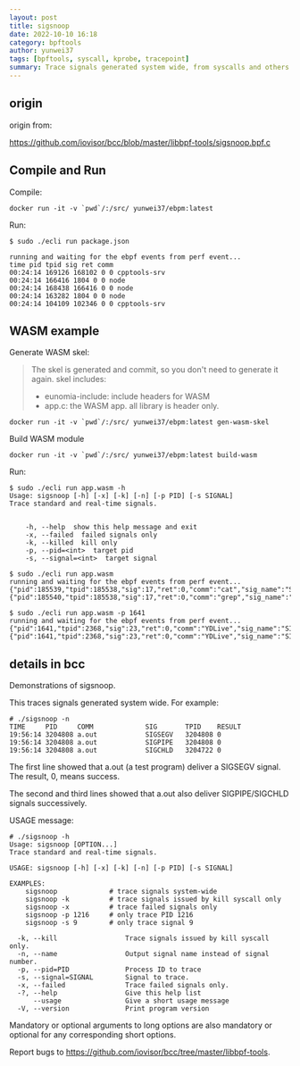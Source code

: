 ```yaml
---
layout: post
title: sigsnoop
date: 2022-10-10 16:18
category: bpftools
author: yunwei37
tags: [bpftools, syscall, kprobe, tracepoint]
summary: Trace signals generated system wide, from syscalls and others.
---
```



## origin

origin from:

https://github.com/iovisor/bcc/blob/master/libbpf-tools/sigsnoop.bpf.c

## Compile and Run

Compile:

```shell
docker run -it -v `pwd`/:/src/ yunwei37/ebpm:latest
```

Run:

```console
$ sudo ./ecli run package.json

running and waiting for the ebpf events from perf event...
time pid tpid sig ret comm 
00:24:14 169126 168102 0 0 cpptools-srv 
00:24:14 166416 1804 0 0 node 
00:24:14 168438 166416 0 0 node 
00:24:14 163282 1804 0 0 node 
00:24:14 104109 102346 0 0 cpptools-srv
```



## WASM example

Generate WASM skel:

> The skel is generated and commit, so you don't need to generate it again.
> skel includes:
> - eunomia-include: include headers for WASM
> - app.c: the WASM app. all library is header only.

```shell
docker run -it -v `pwd`/:/src/ yunwei37/ebpm:latest gen-wasm-skel
```

Build WASM module

```shell
docker run -it -v `pwd`/:/src/ yunwei37/ebpm:latest build-wasm
```

Run:

```console
$ sudo ./ecli run app.wasm -h
Usage: sigsnoop [-h] [-x] [-k] [-n] [-p PID] [-s SIGNAL]
Trace standard and real-time signals.


    -h, --help  show this help message and exit
    -x, --failed  failed signals only
    -k, --killed  kill only
    -p, --pid=<int>  target pid
    -s, --signal=<int>  target signal

$ sudo ./ecli run app.wasm                                                                       
running and waiting for the ebpf events from perf event...
{"pid":185539,"tpid":185538,"sig":17,"ret":0,"comm":"cat","sig_name":"SIGCHLD"}
{"pid":185540,"tpid":185538,"sig":17,"ret":0,"comm":"grep","sig_name":"SIGCHLD"}

$ sudo ./ecli run app.wasm -p 1641
running and waiting for the ebpf events from perf event...
{"pid":1641,"tpid":2368,"sig":23,"ret":0,"comm":"YDLive","sig_name":"SIGURG"}
{"pid":1641,"tpid":2368,"sig":23,"ret":0,"comm":"YDLive","sig_name":"SIGURG"}
```

## details in bcc

Demonstrations of sigsnoop.


This traces signals generated system wide. For example:
```console
# ./sigsnoop -n
TIME     PID     COMM             SIG       TPID    RESULT
19:56:14 3204808 a.out            SIGSEGV   3204808 0
19:56:14 3204808 a.out            SIGPIPE   3204808 0
19:56:14 3204808 a.out            SIGCHLD   3204722 0
```
The first line showed that a.out (a test program) deliver a SIGSEGV signal.
The result, 0, means success.

The second and third lines showed that a.out also deliver SIGPIPE/SIGCHLD
signals successively.

USAGE message:
```console
# ./sigsnoop -h
Usage: sigsnoop [OPTION...]
Trace standard and real-time signals.

USAGE: sigsnoop [-h] [-x] [-k] [-n] [-p PID] [-s SIGNAL]

EXAMPLES:
    sigsnoop             # trace signals system-wide
    sigsnoop -k          # trace signals issued by kill syscall only
    sigsnoop -x          # trace failed signals only
    sigsnoop -p 1216     # only trace PID 1216
    sigsnoop -s 9        # only trace signal 9

  -k, --kill                 Trace signals issued by kill syscall only.
  -n, --name                 Output signal name instead of signal number.
  -p, --pid=PID              Process ID to trace
  -s, --signal=SIGNAL        Signal to trace.
  -x, --failed               Trace failed signals only.
  -?, --help                 Give this help list
      --usage                Give a short usage message
  -V, --version              Print program version
```
Mandatory or optional arguments to long options are also mandatory or optional
for any corresponding short options.

Report bugs to https://github.com/iovisor/bcc/tree/master/libbpf-tools.